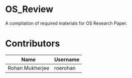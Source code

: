 # OS_Review

A compilation of required materials for OS Research Paper.

# Contributors

| Name | Username |
-------|-----------
| Rohan Mukherjee | roerohan |
